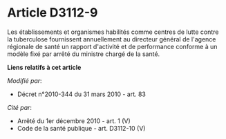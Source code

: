 # Article D3112-9

Les établissements et organismes habilités comme centres de lutte contre la tuberculose fournissent annuellement au directeur
général de l'agence régionale de santé un rapport d'activité et de performance conforme à un modèle fixé par arrêté du
ministre chargé de la santé.

**Liens relatifs à cet article**

_Modifié par_:

  - Décret n°2010-344 du 31 mars 2010 - art. 83

_Cité par_:

  - Arrêté du 1er décembre 2010 - art. 1 (V)
  - Code de la santé publique - art. D3112-10 (V)
